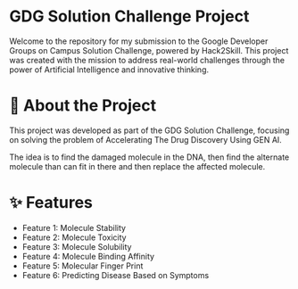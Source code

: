 # GDG Solution Challenge Project
Welcome to the repository for my submission to the Google Developer Groups on Campus Solution Challenge, powered by Hack2Skill. This project was created with the mission to address real-world challenges through the power of Artificial Intelligence and innovative thinking.

# 🚀 About the Project
This project was developed as part of the GDG Solution Challenge, focusing on solving the problem of Accelerating The Drug Discovery Using GEN AI.

The idea is to find the damaged molecule in the DNA, then find the alternate molecule than can fit in there and then replace the affected molecule.

# ✨ Features
- Feature 1: Molecule Stability
- Feature 2: Molecule Toxicity
- Feature 3: Molecule Solubility
- Feature 4: Molecule Binding Affinity
- Feature 5: Molecular Finger Print
- Feature 6: Predicting Disease Based on Symptoms

